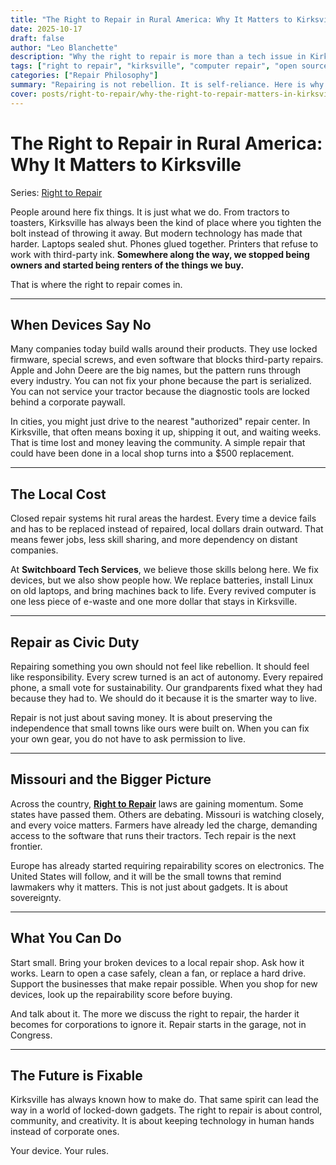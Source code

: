 ```yaml
---
title: "The Right to Repair in Rural America: Why It Matters to Kirksville"
date: 2025-10-17
draft: false
author: "Leo Blanchette"
description: "Why the right to repair is more than a tech issue in Kirksville, Missouri. It is about independence, sustainability, and keeping skills and dollars in our own community."
tags: ["right to repair", "kirksville", "computer repair", "open source", "sustainability"]
categories: ["Repair Philosophy"]
summary: "Repairing is not rebellion. It is self-reliance. Here is why rural Missouri needs to protect its right to fix what it owns."
cover: posts/right-to-repair/why-the-right-to-repair-matters-in-kirksville/images/right-to-repair-lego-minifig-illustration.jpg
---
```


# The Right to Repair in Rural America: Why It Matters to Kirksville

Series: [Right to Repair](posts/right-to-repair/)

People around here fix things. It is just what we do. From tractors to toasters, Kirksville has always been the kind of place where you tighten the bolt instead of throwing it away. But modern technology has made that harder. Laptops sealed shut. Phones glued together. Printers that refuse to work with third-party ink. **Somewhere along the way, we stopped being owners and started being renters of the things we buy.**

That is where the right to repair comes in.

---

## When Devices Say No

Many companies today build walls around their products. They use locked firmware, special screws, and even software that blocks third-party repairs. Apple and John Deere are the big names, but the pattern runs through every industry. You can not fix your phone because the part is serialized. You can not service your tractor because the diagnostic tools are locked behind a corporate paywall.

In cities, you might just drive to the nearest "authorized" repair center. In Kirksville, that often means boxing it up, shipping it out, and waiting weeks. That is time lost and money leaving the community. A simple repair that could have been done in a local shop turns into a $500 replacement.

---

## The Local Cost

Closed repair systems hit rural areas the hardest. Every time a device fails and has to be replaced instead of repaired, local dollars drain outward. That means fewer jobs, less skill sharing, and more dependency on distant companies.

At **Switchboard Tech Services**, we believe those skills belong here. We fix devices, but we also show people how. We replace batteries, install Linux on old laptops, and bring machines back to life. Every revived computer is one less piece of e-waste and one more dollar that stays in Kirksville.

---

## Repair as Civic Duty

Repairing something you own should not feel like rebellion. It should feel like responsibility. Every screw turned is an act of autonomy. Every repaired phone, a small vote for sustainability. Our grandparents fixed what they had because they had to. We should do it because it is the smarter way to live.

Repair is not just about saving money. It is about preserving the independence that small towns like ours were built on. When you can fix your own gear, you do not have to ask permission to live.

---

## Missouri and the Bigger Picture

Across the country, **[Right to Repair](https://missouri.repair.org/)** laws are gaining momentum. Some states have passed them. Others are debating. Missouri is watching closely, and every voice matters. Farmers have already led the charge, demanding access to the software that runs their tractors. Tech repair is the next frontier.

Europe has already started requiring repairability scores on electronics. The United States will follow, and it will be the small towns that remind lawmakers why it matters. This is not just about gadgets. It is about sovereignty.

---

## What You Can Do

Start small. Bring your broken devices to a local repair shop. Ask how it works. Learn to open a case safely, clean a fan, or replace a hard drive. Support the businesses that make repair possible. When you shop for new devices, look up the repairability score before buying.

And talk about it. The more we discuss the right to repair, the harder it becomes for corporations to ignore it. Repair starts in the garage, not in Congress.

---

## The Future is Fixable

Kirksville has always known how to make do. That same spirit can lead the way in a world of locked-down gadgets. The right to repair is about control, community, and creativity. It is about keeping technology in human hands instead of corporate ones.

Your device. Your rules.

